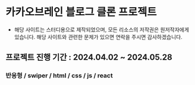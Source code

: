 # 카카오브레인 블로그 클론 프로젝트
- 해당 사이트는 스터디용으로 제작되었으며, 모든 리소스의 저작권은 원저작자에게 있습니다. 해당 사이트와 관련한 문제가 있으면 연락을 주시면 감사하겠습니다.

## 프로젝트 진행 기간 : 2024.04.02 ~ 2024.05.28
### 반응형 / swiper / html / css / js / react
